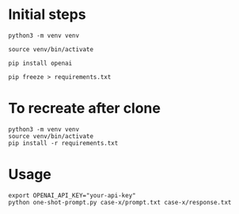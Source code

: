 # Initial steps

```
python3 -m venv venv

source venv/bin/activate

pip install openai

pip freeze > requirements.txt
```


# To recreate after clone

```
python3 -m venv venv
source venv/bin/activate
pip install -r requirements.txt
```

# Usage
```
export OPENAI_API_KEY="your-api-key"
python one-shot-prompt.py case-x/prompt.txt case-x/response.txt
```

